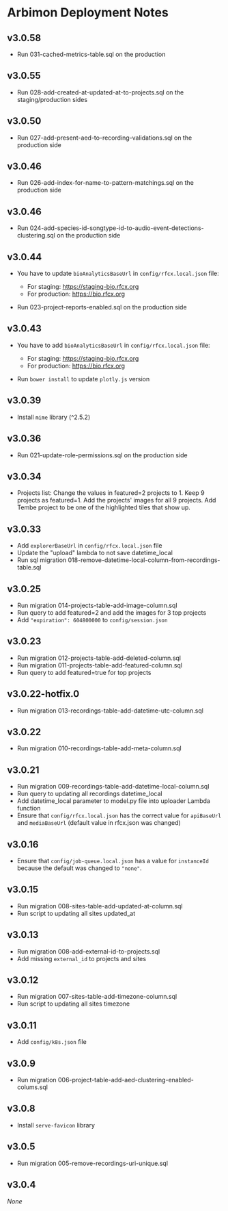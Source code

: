 # Arbimon Deployment Notes

## v3.0.58

- Run 031-cached-metrics-table.sql on the production

## v3.0.55

- Run 028-add-created-at-updated-at-to-projects.sql on the staging/production sides

## v3.0.50

- Run 027-add-present-aed-to-recording-validations.sql on the production side

## v3.0.46

- Run 026-add-index-for-name-to-pattern-matchings.sql on the production side

## v3.0.46

- Run 024-add-species-id-songtype-id-to-audio-event-detections-clustering.sql on the production side

## v3.0.44

- You have to update `bioAnalyticsBaseUrl` in `config/rfcx.local.json` file:
    - For staging: https://staging-bio.rfcx.org
    - For production: https://bio.rfcx.org

- Run 023-project-reports-enabled.sql on the production side

## v3.0.43

- You have to add `bioAnalyticsBaseUrl` in `config/rfcx.local.json` file:
    - For staging: https://staging-bio.rfcx.org
    - For production: https://bio.rfcx.org

- Run `bower install` to update `plotly.js` version

## v3.0.39

- Install `mime` library (^2.5.2)

## v3.0.36

- Run 021-update-role-permissions.sql on the production side

## v3.0.34

- Projects list: Change the values in featured=2 projects to 1. Keep 9 projects as featured=1. Add the projects' images for all 9 projects. Add Tembe project to be one of the highlighted tiles that show up.

## v3.0.33

- Add `explorerBaseUrl` in `config/rfcx.local.json` file
- Update the "upload" lambda to not save datetime_local
- Run sql migration 018-remove-datetime-local-column-from-recordings-table.sql

## v3.0.25

- Run migration 014-projects-table-add-image-column.sql
- Run query to add featured=2 and add the images for 3 top projects
- Add `"expiration": 604800000` to `config/session.json`

## v3.0.23

- Run migration 012-projects-table-add-deleted-column.sql
- Run migration 011-projects-table-add-featured-column.sql
- Run query to add featured=true for top projects

## v3.0.22-hotfix.0

- Run migration 013-recordings-table-add-datetime-utc-column.sql

## v3.0.22

- Run migration 010-recordings-table-add-meta-column.sql

## v3.0.21

- Run migration 009-recordings-table-add-datetime-local-column.sql
- Run query to updating all recordings datetime_local
- Add datetime_local parameter to model.py file into uploader Lambda function
- Ensure that `config/rfcx.local.json` has the correct value for `apiBaseUrl` and `mediaBaseUrl` (default value in rfcx.json was changed)

## v3.0.16

- Ensure that `config/job-queue.local.json` has a value for `instanceId` because the default was changed to `"none"`.

## v3.0.15

- Run migration 008-sites-table-add-updated-at-column.sql
- Run script to updating all sites updated_at

## v3.0.13

- Run migration 008-add-external-id-to-projects.sql
- Add missing `external_id` to projects and sites

## v3.0.12

- Run migration 007-sites-table-add-timezone-column.sql
- Run script to updating all sites timezone

## v3.0.11

- Add `config/k8s.json` file

## v3.0.9

- Run migration 006-project-table-add-aed-clustering-enabled-colums.sql

## v3.0.8

- Install `serve-favicon` library

## v3.0.5

- Run migration 005-remove-recordings-uri-unique.sql

## v3.0.4

_None_

